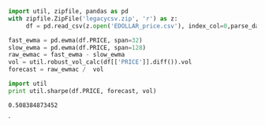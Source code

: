 
```python
import util, zipfile, pandas as pd
with zipfile.ZipFile('legacycsv.zip', 'r') as z:
     df = pd.read_csv(z.open('EDOLLAR_price.csv'), index_col=0,parse_dates=True )

fast_ewma = pd.ewma(df.PRICE, span=32)
slow_ewma = pd.ewma(df.PRICE, span=128)
raw_ewmac = fast_ewma - slow_ewma
vol = util.robust_vol_calc(df[['PRICE']].diff()).vol
forecast = raw_ewmac /  vol 
```

```python
import util
print util.sharpe(df.PRICE, forecast, vol)
```

```text
0.508384873452
```


















































`
































